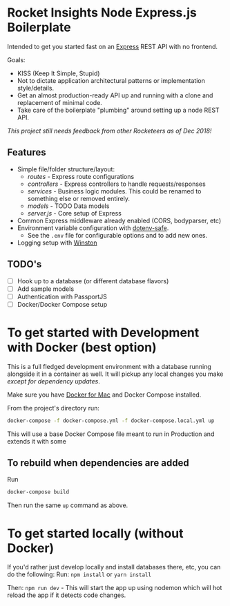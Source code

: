 # Rocket Insights Node Express.js Boilerplate

Intended to get you started fast on an [Express](https://expressjs.com/)  REST API with no frontend.

Goals:

- KISS (Keep It Simple, Stupid)
- Not to dictate application architectural patterns or implementation style/details.
- Get an almost production-ready API up and running with a clone and replacement of minimal code.
- Take care of the boilerplate "plumbing" around setting up a node REST API.

*This project still needs feedback from other Rocketeers as of Dec 2018!*

## Features

* Simple file/folder structure/layout:
  * *routes* - Express route configurations
  * *controllers* - Express controllers to handle requests/responses
  * *services* - Business logic modules.  This could be renamed to something else or removed entirely.
  * *models* - TODO Data models
  * *server.js* - Core setup of Express
* Common Express middleware already enabled (CORS, bodyparser, etc)
* Environment variable configuration with [dotenv-safe](https://www.npmjs.com/package/dotenv-safe). 
  * See the `.env` file for configurable options and to add new ones.
* Logging setup with [Winston](https://github.com/winstonjs/winston)

## TODO's

- [ ] Hook up to a database (or different database flavors)
 - [ ] Add sample models
- [ ] Authentication with PassportJS
- [ ] Docker/Docker Compose setup

# To get started with Development with Docker (best option)

This is a full fledged development environment with a database running alongside it in a container
as well.  It will pickup any local changes you make *except for dependency updates*.

Make sure you have [Docker for Mac](https://docs.docker.com/docker-for-mac/) and Docker Compose installed.

From the project's directory run:

```bash
docker-compose -f docker-compose.yml -f docker-compose.local.yml up
```
This will use a base Docker Compose file meant to run in Production and extends it with some

## To rebuild when dependencies are added

Run
```bash
docker-compose build
```

Then run the same `up` command as above.

# To get started locally (without Docker)

If you'd rather just develop locally and install databases there, etc, you can do the following:
Run:
`npm install` or `yarn install`

Then:
`npm run dev` - This will start the app up using nodemon which will hot reload the app if it detects code changes.
